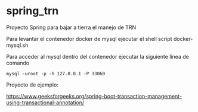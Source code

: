 # spring_trn
Proyecto Spring para bajar a tierra el manejo de TRN


Para levantar el contenedor docker de mysql ejecutar el shell script docker-mysql.sh

Para acceder al mysql dentro del contenedor ejecutar la siguiente linea de comando

```console
mysql -uroot -p -h 127.0.0.1 -P 33060
```


Proyecto de ejemplo:

https://www.geeksforgeeks.org/spring-boot-transaction-management-using-transactional-annotation/